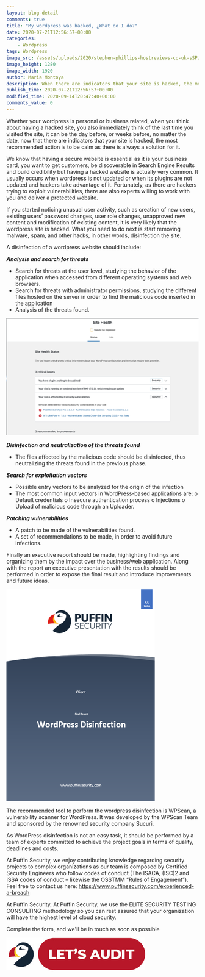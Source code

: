 ```yaml
---
layout: blog-detail
comments: true
title: "My wordpress was hacked, ¿What do I do?"
date: 2020-07-21T12:56:57+00:00
categories:
    - Wordpress
tags: Wordpress
image_src: /assets/uploads/2020/stephen-phillips-hostreviews-co-uk-sSPzmL7fpWc-unsplash.jpg
image_height: 1280
image_width: 1920
author: Maria Montoya
description: When there are indicators that your site is hacked, the most recommended action is to be calm as there is always a solution for it
publish_time: 2020-07-21T12:56:57+00:00
modified_time: 2020-09-14T20:47:40+00:00
comments_value: 0
---
```


Whether your wordpress is personal or business related, when you think about having a hacked site, you also immediately think of the last time you visited the site, it can be 
the day before, or weeks before, no matter the date, now that there are indicators that your site is hacked, the most recommended action is to be calm as there is always a 
solution for it. 

We know that having a secure website is essential as it is your business card, you want to get customers, be discoverable in Search Engine Results and build credibility but 
having a hacked website is actually very common. It usually occurs when wordpress is not updated or when its plugins are not updated and hackers take advantage of it. 
Fortunately, as there are hackers trying to exploit vulnerabilities, there are also experts willing to work with you and deliver a protected website.

If you started noticing unusual user activity, such as creation of new users, existing users’ password changes, user role changes, unapproved new content and modification of 
existing content, it is very likely that the wordpress site is hacked. What you need to do next is start removing malware, spam, and other hacks, in other words, disinfection 
the site. 

A disinfection of a wordpress website should include:

***Analysis and search for threats***
+ Search for threats at the user level, studying the behavior of the application when accessed from different operating systems and web browsers.
+ Search for threats with administrator permissions, studying the different files hosted on the server in order to find the malicious code inserted in the application
+ Analysis of the threats found.

![](/assets/uploads/2020/screenshot-3.png) 
 
***Disinfection and neutralization of the threats found***
* The files affected by the malicious code should be disinfected, thus neutralizing the threats found in the previous phase.
 
***Search for exploitation vectors***
- Possible entry vectors to be analyzed for the origin of the infection
- The most common input vectors in WordPress-based applications are:
o Default credentials
o Insecure authentication process
o Injections
o Upload of malicious code through an Uploader.

***Patching vulnerabilities***
- A patch to be made of the vulnerabilities found.
- A set of recommendations to be made, in order to avoid future infections.

Finally an executive report should be made, highlighting findings and organizing them by the impact over the business/web application. Along with the report an executive 
presentation with the results should be performed in order to expose the final result and introduce improvements and future ideas.

![](/assets/uploads/2020/Cover.PNG)

The recommended tool to perform the wordpress disinfection is WPScan, a vulnerability scanner for WordPress. It was developed by the WPScan Team and sponsored by the renowned 
security company Sucuri.

As WordPress disinfection is not an easy task, it should be performed by a team of experts committed to achieve the project goals in terms of quality, deadlines and costs.

At Puffin Security, we enjoy contributing knowledge regarding security projects to complex organizations as our team is composed by Certified Security Engineers who follow codes
of conduct (The ISACA, (ISC)2 and ISSA codes of conduct – likewise the OSSTMM “Rules of Engagement”). Feel free to contact us here: https://www.puffinsecurity.com/experienced-a-breach

At Puffin Security, At Puffin Security, we use the ELITE SECURITY TESTING CONSULTING methodology so you can rest assured that your organization will have the highest level of cloud security. 

Complete the form, and we'll be in touch as soon as possible

[![Lets Audit Button](/assets/uploads/2023/01/Puffin-security-blog-button-lest-audit-2.jpg 'lets Audit Button')](https://hub.puffinsecurity.com/quote)
